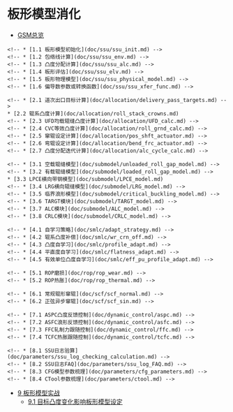 # 板形模型消化

* [GSM总览](doc/anatomy/gsm_anatomy.md)

<!-- * [1 SSU板形设定模型](doc/ssu/ssu_overview.md) -->
    <!-- * [1.1 板形模型初始化](doc/ssu/ssu_init.md) -->
    <!-- * [1.2 包络线计算](doc/ssu/ssu_env.md) -->
    <!-- * [1.3 凸度分配计算](doc/ssu/ssu_alc.md) -->
    <!-- * [1.4 板形评估](doc/ssu/ssu_elv.md) -->
    <!-- * [1.5 板形物理模型](doc/ssu/ssu_physical_model.md) -->
    <!-- * [1.6 偏导数参数或转换函数](doc/ssu/ssu_xfer_func.md) -->

<!-- * [2 凸度分配](doc/allocation/allocation_overview.md) -->
    <!-- * [2.1 道次出口目标计算](doc/allocation/delivery_pass_targets.md) -->
    * [2.2 辊系凸度计算](doc/allocation/roll_stack_crowns.md)
    <!-- * [2.3 UFD均载辊缝凸度计算](doc/allocation/UFD_calc.md) -->
    <!-- * [2.4 CVC等效凸度计算](doc/allocation/roll_grnd_calc.md) -->
    <!-- * [2.5 窜辊设定计算](doc/allocation/pos_shft_actuator.md) -->
    <!-- * [2.6 弯辊设定计算](doc/allocation/bend_frc_actuator.md) -->
    <!-- * [2.7 凸度分配迭代计算](doc/allocation/alc_cycle_calc.md) -->

<!-- * [3 重难点模型与模块](doc/submodel/submodel_overview.md) -->
    <!-- * [3.1 空载辊缝模型](doc/submodel/unloaded_roll_gap_model.md) -->
    <!-- * [3.2 有载辊缝模型](doc/submodel/loaded_roll_gap_model.md) -->
    * [3.3 LPCE横向带钢模型](doc/submodel/LPCE_model.md)
    <!-- * [3.4 LRG横向辊缝模型](doc/submodel/LRG_model.md) -->
    <!-- * [3.5 临界浪形模型](doc/submodel/critical_buckling_model.md) -->
    <!-- * [3.6 TARGT模块](doc/submodel/TARGT_model.md) -->
    <!-- * [3.7 ALC模块](doc/submodel/ALC_model.md) -->
    <!-- * [3.8 CRLC模块](doc/submodel/CRLC_model.md) -->

<!-- * [4 SMLC板形自学习模型](doc/smlc/smlc_overview.md) -->
    <!-- * [4.1 自学习策略](doc/smlc/adapt_strategy.md) -->
    <!-- * [4.2 辊系凸度补偿](doc/smlc/wr_crn_off.md) -->
    <!-- * [4.3 凸度自学习](doc/smlc/profile_adapt.md) -->
    <!-- * [4.4 平直度自学习](doc/smlc/flatness_adapt.md) -->
    <!-- * [4.5 有效单位凸度自学习](doc/smlc/eff_pu_profile_adapt.md) -->

<!-- * [5 ROP轧辊模型](doc/rop/rop_overview.md) -->
    <!-- * [5.1 ROP磨损](doc/rop/rop_wear.md) -->
    <!-- * [5.2 ROP热胀](doc/rop/rop_thermal.md) -->

<!-- * [6 SCF平辊窜辊策略模型](doc/scf/scf_overview.md) -->
    <!-- * [6.1 常规辊形窜辊](doc/scf/scf_normal.md) -->
    <!-- * [6.2 正弦异步窜辊](doc/scf/scf_sin.md) -->

<!-- * [7 板形动态控制](doc/dynamic_control/dynamic_control_overview.md) -->
    <!-- * [7.1 ASPC凸度反馈控制](doc/dynamic_control/aspc.md) -->
    <!-- * [7.2 ASFC浪形反馈控制](doc/dynamic_control/asfc.md) -->
    <!-- * [7.3 FFC轧制力跟随控制](doc/dynamic_control/ffc.md) -->
    <!-- * [7.4 TCFC热胀跟随控制](doc/dynamic_control/tcfc.md) -->

<!-- * [8 参数和日志](parameters/parameters_overview.md) -->
    <!-- * [8.1 SSU日志验算](doc/parameters/ssu_log_checking_calculation.md) -->
    <!-- * [8.2 SSU日志FAQ](doc/parameters/ssu_log_FAQ.md) -->
    <!-- * [8.3 CFG模型参数梳理](doc/parameters/cfg_parameters.md) -->
    <!-- * [8.4 CTool参数梳理](doc/parameters/ctool.md) -->

* [9 板形模型实战](actual_combat/actual_combat_overview.md)
    * [9.1 目标凸度变化影响板形模型设定](actual_combat/目标凸度变化影响板形模型设定.md)
